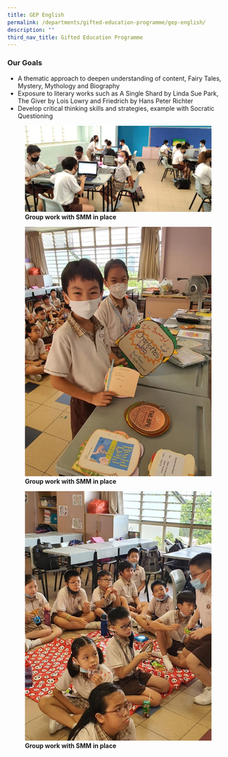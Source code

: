 ```yaml
---
title: GEP English
permalink: /departments/gifted-education-programme/gep-english/
description: ""
third_nav_title: Gifted Education Programme
---
```

### Our Goals

*   A thematic approach to deepen understanding of content, Fairy Tales, Mystery, Mythology and Biography
*   Exposure to literary works such as A Single Shard by Linda Sue Park, The Giver by Lois Lowry and Friedrich by Hans Peter Richter
*   Develop critical thinking skills and strategies, example with Socratic Questioning

<figure>
<img src="/images/1%20P6%20English%20Lesson%20in%20class.jpg">
<figcaption> <strong>Group work with SMM in place
</strong> </figcaption>
</figure>

<figure>
<img src="/images/EL%20Picture2_1.jpg">
<figcaption> <strong>Group work with SMM in place
</strong> </figcaption>
</figure>

<figure>
<img src="/images/EL%20Picture2_2.jpg">
<figcaption> <strong>Group work with SMM in place
</strong> </figcaption>
</figure>


